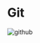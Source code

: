 # Git

![github](https://user-images.githubusercontent.com/102712296/193993150-8b065f69-5838-406b-b583-5dfc2079286d.png)
